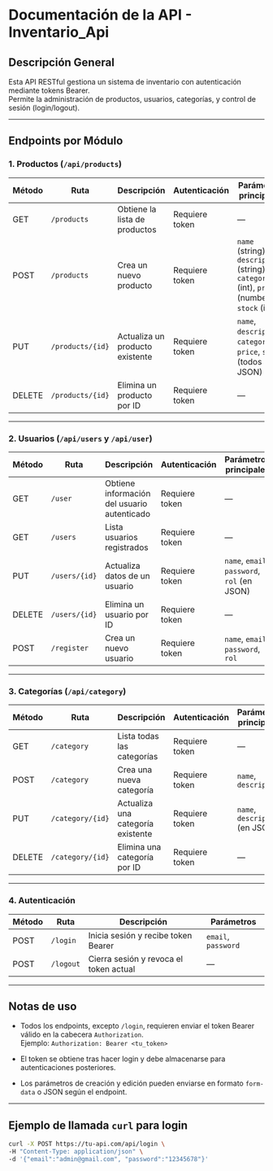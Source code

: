 # Documentación de la API - Inventario_Api

## Descripción General
Esta API RESTful gestiona un sistema de inventario con autenticación mediante tokens Bearer.  
Permite la administración de productos, usuarios, categorías, y control de sesión (login/logout).

---

## Endpoints por Módulo

### 1. Productos (`/api/products`)

| Método | Ruta             | Descripción                       | Autenticación       | Parámetros principales                                  |
|--------|------------------|---------------------------------|---------------------|--------------------------------------------------------|
| GET    | `/products`      | Obtiene la lista de productos   | Requiere token      | —                                                      |
| POST   | `/products`      | Crea un nuevo producto           | Requiere token      | `name` (string), `description` (string), `category_id` (int), `price` (number), `stock` (int) |
| PUT    | `/products/{id}` | Actualiza un producto existente | Requiere token      | `name`, `description`, `category_id`, `price`, `stock` (todos en JSON)                |
| DELETE | `/products/{id}` | Elimina un producto por ID       | Requiere token      | —                                                      |

---

### 2. Usuarios (`/api/users` y `/api/user`)

| Método | Ruta             | Descripción                           | Autenticación       | Parámetros principales                               |
|--------|------------------|-------------------------------------|---------------------|-----------------------------------------------------|
| GET    | `/user`          | Obtiene información del usuario autenticado | Requiere token | —                                                   |
| GET    | `/users`         | Lista usuarios registrados           | Requiere token      | —                                                   |
| PUT    | `/users/{id}`    | Actualiza datos de un usuario        | Requiere token      | `name`, `email`, `password`, `rol` (en JSON)       |
| DELETE | `/users/{id}`    | Elimina un usuario por ID            | Requiere token      | —                                                   |
| POST   | `/register`      | Crea un nuevo usuario                | Requiere token      | `name`, `email`, `password`, `rol`                  |

---

### 3. Categorías (`/api/category`)

| Método | Ruta             | Descripción                         | Autenticación       | Parámetros principales                 |
|--------|------------------|-----------------------------------|---------------------|---------------------------------------|
| GET    | `/category`      | Lista todas las categorías         | Requiere token      | —                                     |
| POST   | `/category`      | Crea una nueva categoría           | Requiere token      | `name`, `description`                  |
| PUT    | `/category/{id}` | Actualiza una categoría existente  | Requiere token      | `name`, `description` (en JSON)        |
| DELETE | `/category/{id}` | Elimina una categoría por ID       | Requiere token      | —                                     |

---

### 4. Autenticación

| Método | Ruta           | Descripción                               | Parámetros                  |
|--------|----------------|-------------------------------------------|-----------------------------|
| POST   | `/login`       | Inicia sesión y recibe token Bearer       | `email`, `password`          |
| POST   | `/logout`      | Cierra sesión y revoca el token actual    | —                           |

---

## Notas de uso

- Todos los endpoints, excepto `/login`, requieren enviar el token Bearer válido en la cabecera `Authorization`.  
  Ejemplo: `Authorization: Bearer <tu_token>`

- El token se obtiene tras hacer login y debe almacenarse para autenticaciones posteriores.

- Los parámetros de creación y edición pueden enviarse en formato `form-data` o JSON según el endpoint.

---

## Ejemplo de llamada `curl` para login

```bash
curl -X POST https://tu-api.com/api/login \
-H "Content-Type: application/json" \
-d '{"email":"admin@gmail.com", "password":"12345678"}'